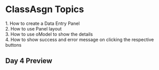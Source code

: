<h1>ClassAsgn Topics</h1>
<p>1. How to create a Data Entry Panel<br>2. How to use Panel layout <br> 3. How to use oModel to show the details <br> 4. How to show success and error message on clicking the respective buttons</p>

<h2>Day 4 Preview</h2>
